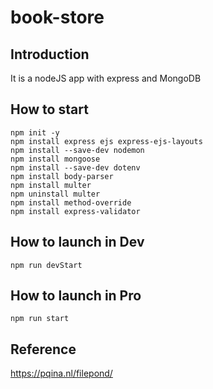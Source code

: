 # book-store

## Introduction
It is a nodeJS app with express and MongoDB

## How to start
```
npm init -y
npm install express ejs express-ejs-layouts
npm install --save-dev nodemon
npm install mongoose
npm install --save-dev dotenv
npm install body-parser
npm install multer
npm uninstall multer
npm install method-override
npm install express-validator
```

## How to launch in Dev
```
npm run devStart
```

## How to launch in Pro
```
npm run start
```

## Reference
https://pqina.nl/filepond/
